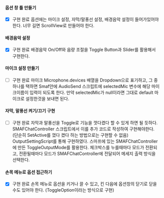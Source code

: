 #### 옵션 창 틀 만들기
- [x] 구현 완료
옵션에는 마이크 설정, 자막/말풍선 설정, 배경음악 설정이 들어가있어야 한다. 너무 길면 ScrollView로 만들어야 한다.
#### 배경음악 설정
- [x] 구현 완료
배경음악 On/Off와 음량 조절을 Toggle Button과 Slider를 활용해서 구현한다.
#### 마이크 설정 만들기
- [ ] 구현 완료
마이크 Microphone.devices 배열을 Dropdown으로 표기하고, 그 중 하나를 택하면 Smaf안에 AudioSend 스크립트에 selectedMic 변수에 해당 마이크이름이 입력이 되도록 한다.
만약 selectedMic가 null이라면 그대로 default 마이크로 설정한것을 보내면 된다.
#### 자막, 말풍선 켜기/끄기 구현
- [ ] 구현 완료
자막과 말풍선을 Toggle로 기능을 껏다켰다 할 수 있게 하면 될 듯하다. SMAFChatController 스크립트에서 이를 추가 코드로 작성하여 구현해야한다. (단순히 SetActive를 껐다 켰다 하는 방법으로는 구현할 수 없음)
OutputSettingScript를 통해 구현하였다. 스마프에 있는 SMAFChatController에 만든 ToggleOutputMode를 활용한다. 체크박스를 누를때마다 모드가 전환되고, 전환될때마다 모드가 SMAFChatController에 전달되어 메세지 출력 방식을 선택한다.
#### 손목 메뉴로 옵션 접근하기
- [x] 구현 완료
손목 메뉴로 옵션을 키거나 끌 수 있고, 킨 다음에 옵션창의 닫기로 닫을수도 있어야 한다. (ToggleOption이라는 방식으로 구현)
